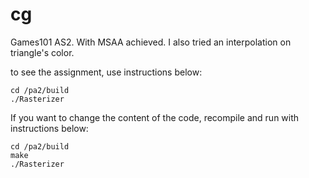 # cg

Games101 AS2. With MSAA achieved. I also tried an interpolation on triangle's color.

to see the assignment, use instructions below:
```
cd /pa2/build
./Rasterizer
```

If you want to change the content of the code, recompile and run with instructions below:
```
cd /pa2/build
make
./Rasterizer
```
